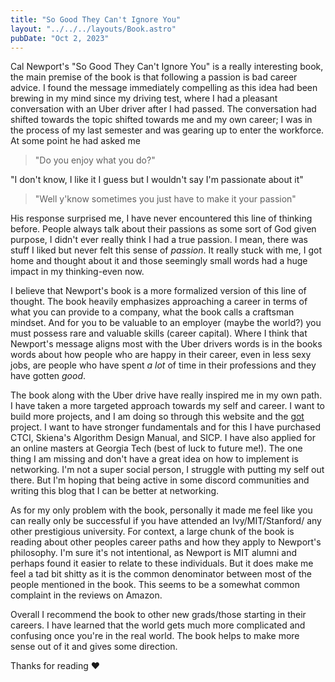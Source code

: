 ```yaml
---
title: "So Good They Can't Ignore You"
layout: "../../../layouts/Book.astro"
pubDate: "Oct 2, 2023"
---
```

Cal Newport's "So Good They Can't Ignore You" is a really interesting book, the main premise of the book is that
following a passion is bad career advice. I found the message immediately compelling as this idea had been brewing
in my mind since my driving test, where I had a pleasant conversation with an Uber driver after I had passed. The conversation had shifted towards the topic shifted towards me and my own career; I was in the process of my last semester
and was gearing up to enter the workforce. At some point he had asked me
> "Do you enjoy what you do?"

"I don't know, I like it I guess but I wouldn't say I'm passionate about it"

> "Well y'know sometimes you just have to make it your passion"

His response surprised me, I have never encountered this line of thinking before. People always talk about their passions
as some sort of God given purpose, I didn't ever really think I had a true passion. I mean, there was stuff I liked 
but never felt this sense of *passion*. It really stuck with me, I got home and thought about it and those seemingly
small words had a huge impact in my thinking-even now.

I believe that Newport's book is a more formalized version of this line of thought. The book heavily emphasizes
approaching a career in terms of what you can provide to a company, what the book calls a craftsman mindset.
And for you to be valuable to an employer (maybe the world?) you must possess rare and valuable skills (career capital).
Where I think that Newport's message aligns most with the Uber drivers words is in the books words about how people 
who are happy in their career, even in less sexy jobs, are people who have spent *a lot* of time in their professions 
and they have gotten *good*.

The book along with the Uber drive have really inspired me in my own path. I have taken a more targeted approach
towards my self and career. I want to build more projects, and I am doing so through this website and the 
[got](https://adinlukas.xyz/blog/got_day_one/) project. I want to have stronger fundamentals and for this I have 
purchased CTCI, Skiena's Algorithm Design Manual, and SICP. I have also applied for an online masters at Georgia 
Tech (best of luck to future me!). The one thing I am missing and don't have a great idea on how to implement is 
networking. I'm not a super social person, I struggle with putting my self out there. But I'm hoping that being
active in some discord communities and writing this blog that I can be better at networking.

As for my only problem with the book, personally it made me feel like you can really only be successful if you have
attended an Ivy/MIT/Stanford/ any other prestigious university. For context, a large chunk of the book is reading
about other peoples career paths and how they apply to Newport's philosophy. I'm sure it's not intentional, as
Newport is MIT alumni and perhaps found it easier to relate to these individuals. But it does make me feel a tad bit 
shitty as it is the common denominator between most of the people mentioned in the book. This seems to be a somewhat
common complaint in the reviews on Amazon.

Overall I recommend the book to other new grads/those starting in their careers. I have learned that the world gets 
much more complicated and confusing once you're in the real world. The book helps to make more sense out of it and gives
some direction. 

Thanks for reading ❤️
